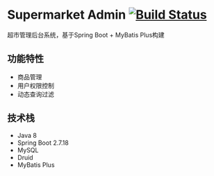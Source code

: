 # Supermarket Admin [![Build Status](https://travis-ci.org/yourname/supermarket-admin.svg?branch=main)](https://travis-ci.org/yourname/supermarket-admin)

超市管理后台系统，基于Spring Boot + MyBatis Plus构建

## 功能特性
- 商品管理
- 用户权限控制
- 动态查询过滤

## 技术栈
- Java 8
- Spring Boot 2.7.18
- MySQL
- Druid
- MyBatis Plus

